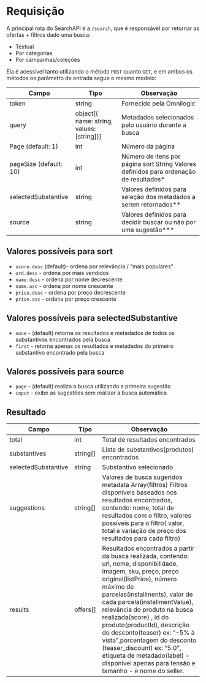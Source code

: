 # Requisição

A principal rota do SearchAPI é a `/search`, que é responsável por retornar as ofertas + filtros dado uma busca:

- Textual
- Por categorias
- Por campanhas/coleções

Ela é acessível tanto utilizando o método `POST` quanto `GET`, e em ambos os métodos os parâmetro de entrada segue o mesmo modelo:

| Campo                  | Tipo                                      | Observação                                                                              |
| ---------------------- | ----------------------------------------- | --------------------------------------------------------------------------------------- |
| token                  | string                                    | Fornecido pela Omnilogic                                                                |
| query                  | object[{ name: string, values: [string]}] | Metadados selecionados pelo usuário durante a busca                                     |
| Page (default: 1)      | int                                       | Número da página                                                                        |
| pageSize (default: 10) | int                                       | Número de itens por página sort String Valores definidos para ordenação de resultados\* |
| selectedSubstantive    | string                                    | Valores definidos para seleção dos metadados a serem retornados\*\*                     |
| source                 | string                                    | Valores definidos para decidir buscar ou não por uma sugestão\*\*\*                     |

## Valores possíveis para sort

- `score.desc` (default)- ordena por relevância / ”mais populares”
- `ord.desc` - ordena por mais vendidos
- `name.desc` - ordena por nome decrescente
- `name.asc` - ordena por nome crescente
- `price.desc` - ordena por preço decrescente
- `price.asc` - ordena por preço crescente

## Valores possíveis para selectedSubstantive

- `none` - (default) retorna os resultados e metadados de todos os substantivos encontrados pela busca
- `first` - retorna apenas os resultados e metadados do primeiro substantivo encontrado pela busca

## Valores possíveis para source

- `page` - (default) realiza a busca utilizando a primeira sugestão
- `input` - exibe as sugestões sem realizar a busca automática

## Resultado

| Campo               | Tipo     | Observação                                                                                                                                                                                                                                                                                                                                                                                                                                                                                            |
| ------------------- | -------- | ----------------------------------------------------------------------------------------------------------------------------------------------------------------------------------------------------------------------------------------------------------------------------------------------------------------------------------------------------------------------------------------------------------------------------------------------------------------------------------------------------- |
| total               | int      | Total de resultados encontrados                                                                                                                                                                                                                                                                                                                                                                                                                                                                       |
| substantives        | string[] | Lista de substantivos(produtos) encontrados                                                                                                                                                                                                                                                                                                                                                                                                                                                           |
| selectedSubstantive | string   | Substantivo selecionado                                                                                                                                                                                                                                                                                                                                                                                                                                                                               |
| suggestions         | string[] | Valores de busca sugeridos metadata Array(filtros) Filtros disponíveis baseados nos resultados encontrados, contendo: nome, total de resultados com o filtro, valores possíveis para o filtro( valor, total e variação de preço dos resultados para cada filtro)                                                                                                                                                                                                                                      |
| results             | offers[] | Resultados encontrados a partir da busca realizada, contendo: url, nome, disponibilidade, imagem, sku, preço, preço original(listPrice), número máximo de parcelas(installments), valor de cada parcela(installmentValue), relevância do produto na busca realizada(score) , id do produto(productId), descrição do desconto(teaser) ex: “-5% à vista”,porcentagem do desconto (teaser_discount) ex: “5.0”, etiqueta de metadado(label) - disponível apenas para tensão e tamanho - e nome do seller. |

